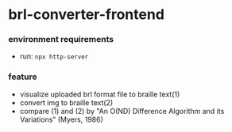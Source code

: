 # brl-converter-frontend

### environment requirements
- run: `npx http-server`

### feature
- visualize uploaded brl format file to braille text(1)
- convert img to braille text(2)
- compare (1) and (2) by "An O(ND) Difference Algorithm and its Variations" (Myers, 1986)
